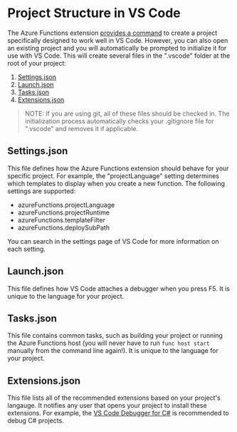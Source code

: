 # Project Structure in VS Code

The Azure Functions extension [provides a command](https://github.com/Microsoft/vscode-azurefunctions#create-new-project) to create a project specifically designed to work well in VS Code. However, you can also open an existing project and you will automatically be prompted to initialize it for use with VS Code. This will create several files in the ".vscode" folder at the root of your project:
1. [Settings.json](#settingsjson)
1. [Launch.json](#launchjson)
1. [Tasks.json](#tasksjson)
1. [Extensions.json](#extensionsjson)

> NOTE: If you are using git, all of these files should be checked in. The initialization process automatically checks your .gitignore file for ".vscode" and removes it if applicable.

## Settings.json

This file defines how the Azure Functions extension should behave for your specific project. For example, the "projectLanguage" setting determines which templates to display when you create a new function. The following settings are supported:
* azureFunctions.projectLanguage
* azureFunctions.projectRuntime
* azureFunctions.templateFilter
* azureFunctions.deploySubPath

You can search in the settings page of VS Code for more information on each setting.

## Launch.json

This file defines how VS Code attaches a debugger when you press F5. It is unique to the language for your project.

## Tasks.json

This file contains common tasks, such as building your project or running the Azure Functions host (you will never have to run `func host start` manually from the command line again!). It is unique to the language for your project.

## Extensions.json

This file lists all of the recommended extensions based on your project's langauge. It notifies any user that opens your project to install these extensions. For example, the [VS Code Debugger for C#](https://marketplace.visualstudio.com/items?itemName=ms-vscode.csharp) is recommended to debug C# projects.
